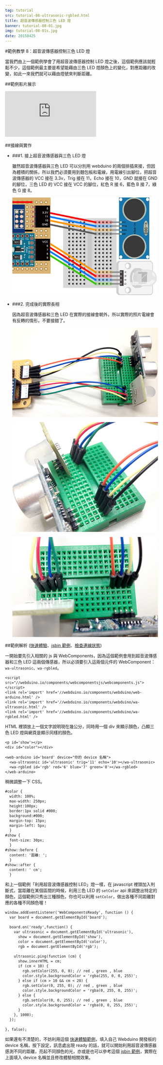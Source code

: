 ```yaml
---
tag: tutorial
src: tutorial-08-ultrasonic-rgbled.html
title: 超音波傳感器控制三色 LED 燈
banner: tutorial-08-01.jpg
img: tutorial-08-01s.jpg
date: 20150425
---
```


<!-- @@master  = ../../_layout.html-->

<!-- @@block  =  meta-->

<title>範例教學 8：超音波傳感器控制三色 LED 燈 :::: Webduino = Web × Arduino</title>

<meta property="og:description" content="當我們由上一個範例學會了用超音波傳感器控制 LED 燈之後，這個範例應該就輕鬆不少，這個範例最主要是希望能藉由三色 LED 燈顏色上的變化，對應距離的改變，如此一來我們就可以藉由燈號來判斷距離。">

<!-- @@close-->



<!-- @@block  =  tutorials-->
#範例教學 8：超音波傳感器控制三色 LED 燈

當我們由上一個範例學會了用超音波傳感器控制 LED 燈之後，這個範例應該就輕鬆不少，這個範例最主要是希望能藉由三色 LED 燈顏色上的變化，對應距離的改變，如此一來我們就可以藉由燈號來判斷距離。

##範例影片展示

<iframe class="youtube" src="https://www.youtube.com/embed/vV5e17Xc8CM" frameborder="0" allowfullscreen></iframe>

##接線與實作

- ###1. 接上超音波傳感器與三色 LED 燈

	雖然超音波傳感器與三色 LED 可以分別用 webduino 的兩個排插來接，但因為體積的關係，所以我們必須要用到麵包板和電線，用電線引出腳位，把超音波傳感器的 VCC 接在 3.3v，Trig 接在 11，Echo 接在 10，GND 就接在 GND 的腳位，三色 LED 的 VCC 接在 VCC 的腳位，紅色 R 接 6，藍色 B 接 7，綠色 G 接 8。

	![](../img/tutorials/tutorial-08-02.jpg)

- ###2. 完成後的實際長相

	因為超音波傳感器和三色 LED 在實際的接線會朝外，所以實際的照片電線會有反轉的情形，不要接錯了。

	![](../img/tutorials/tutorial-08-03.jpg)

	![](../img/tutorials/tutorial-08-04.jpg)

	![](../img/tutorials/tutorial-08-05.jpg)

##範例解析 ([快速體驗](http://webduinoio.github.io/samples/content/ultrasonic-rgbled/index.html)、[jsbin 範例](http://jsbin.com/latexi/4/edit?html,css,js,output)、[檢查連線狀態](http://webduino.io/device.html))

一開始要先引入相關的 js 與 WebComponents，因為這個範例會用到超音波傳感器和三色 LED 這兩個傳感器，所以必須要引入這兩個元件的 WebComponent：`wa-ultrasonic`、`wa-rgbled`。

	<script src="//webduino.io/components/webcomponentsjs/webcomponents.js"></script>
	<link rel='import' href='//webduino.io/components/webduino/web-arduino.html' />
	<link rel='import' href='//webduino.io/components/webduino/wa-ultrasonic.html' />
	<link rel='import' href='//webduino.io/components/webduino/wa-rgbled.html' />

HTML 裡頭放上一個文字說明現在幾公分，同時用一個 div 來顯示顏色，凸顯三色 LED 燈與網頁是顯示同樣的顏色。

	<p id='show'></p>
	<div id="color"></div>

	<web-arduino id='board' device="你的 device 名稱">
	  <wa-ultrasonic id='ultrasonic' trig='11' echo='10'></wa-ultrasonic>
	  <wa-rgbled id='rgb' red='6' blue='7' green='8'></wa-rgbled>
	</web-arduino>

稍微調整一下 CSS。

	#color {
	  width: 100%;
	  max-width: 250px;
	  height:100px;
	  border:1px solid #000;
	  background:#000;
	  margin-top: 15px;
	  margin-left: 5px;
	  }
	#show {
	  font-size: 30px;
	  }
	#show::before {
	  content: '距離: ';
	  }
	#show::after {
	  content: ' cm';
	  }

和上一個範例「利用超音波傳感器控制 LED」燈一樣，在 javascript 裡頭加入判斷式，當距離在某個區間的時候，利用三色 LED 的 `setColor` api 來調整出特定的顏色，這個範例只秀出三種顏色，你也可以利用 `setColor`，做出各種不同距離對應的各種不同顏色喔！

	window.addEventListener('WebComponentsReady', function () {
	  var board = document.getElementById('board');

	  board.on('ready',function() {
	    var ultrasonic = document.getElementById('ultrasonic'),
	      show = document.getElementById('show'),
	      color = document.getElementById('color'),
	      rgb = document.getElementById('rgb');

	    ultrasonic.ping(function (cm) {
	      show.innerHTML = cm;
	      if (cm < 10) {
	        rgb.setColor(255, 0, 0); // red , green , blue
	        color.style.backgroundColor = 'rgba(255, 0, 0, 255)';
	      } else if (cm > 10 && cm < 20) {
	        rgb.setColor(0, 255, 0); // red , green , blue
	        color.style.backgroundColor = 'rgba(0, 255, 0, 255)';
	      } else {
	        rgb.setColor(0, 0, 255); // red , green , blue
	        color.style.backgroundColor = 'rgba(0, 0, 255, 255)';
	      }
	    }, 1000);
	  });

	}, false);

如果還有不清楚的，不妨利用這個 [快速體驗範例](http://webduinoio.github.io/samples/content/ultrasonic-rgbled/index.html)，填入自己 Webduino 開發板的 device 名稱，按下設定，訊息處出現 ready 的話，就可以開始利用超音波傳感器感測不同的距離，亮起不同顏色的光，亦或是也可以參考這個 [jsbin 範例](http://jsbin.com/latexi/4/edit?html,css,js,output)，實際在上面填入 device 名稱並且修改體驗相關效果。




<!-- @@close-->